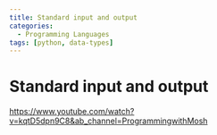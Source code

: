 ```yaml
---
title: Standard input and output
categories:
  - Programming Languages
tags: [python, data-types]
---
```


# Standard input and output

https://www.youtube.com/watch?v=kqtD5dpn9C8&ab_channel=ProgrammingwithMosh
